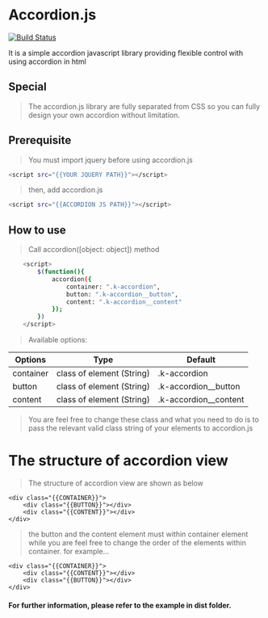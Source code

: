 # Accordion.js

[![Build Status](https://travis-ci.org/joemccann/dillinger.svg?branch=master)](https://travis-ci.org/joemccann/dillinger)

It is a simple accordion javascript library providing flexible control with using accordion in html

## Special

> The accordion.js library are fully separated from CSS so you can fully design your own accordion without limitation.

## Prerequisite

> You must import jquery before using accordion.js
```sh
<script src="{{YOUR JQUERY PATH}}"></script>
```
> then, add accordion.js
```sh
<script src="{{ACCORDION JS PATH}}"></script>
```

## How to use

> Call accordion([object: object]) method
```sh
    <script>
        $(function(){
            accordion({
                container: ".k-accordion",
                button: ".k-accordion__button",
                content: ".k-accordion__content"
            });
        })
    </script>
```

> Available options: 

| Options | Type | Default | 
| ------ | ------ | ------ | 
| container | class of element (String) | .k-accordion |
| button | class of element (String) | .k-accordion__button |
| content | class of element (String) | .k-accordion__content |

> You are feel free to change these class and what you need to do is to pass the relevant valid class string of your elements to accordion.js

# The structure of accordion view

> The structure of accordion view are shown as below 

```
<div class="{{CONTAINER}}">
    <div class="{{BUTTON}}"></div>
    <div class="{{CONTENT}}"></div>
</div>
```

> the button and the content element must within container element while you are feel free to change the order of the elements within container. for example...

```
<div class="{{CONTAINER}}">
    <div class="{{CONTENT}}"></div>
    <div class="{{BUTTON}}"></div>
</div>
```

#### For further information, please refer to the example in dist folder. 
